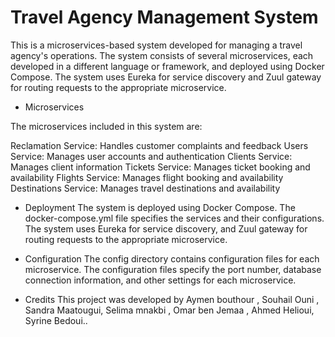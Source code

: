 # Travel Agency Management System

This is a microservices-based system developed for managing a travel agency's operations. The system consists of several microservices, each developed in a different language or framework, and deployed using Docker Compose. The system uses Eureka for service discovery and Zuul gateway for routing requests to the appropriate microservice.

* Microservices

The microservices included in this system are:

Reclamation Service: Handles customer complaints and feedback
Users Service: Manages user accounts and authentication
Clients Service: Manages client information
Tickets Service: Manages ticket booking and availability
Flights Service: Manages flight booking and availability
Destinations Service: Manages travel destinations and availability

* Deployment
The system is deployed using Docker Compose. The docker-compose.yml file specifies the services and their configurations. The system uses Eureka for service discovery, and Zuul gateway for routing requests to the appropriate microservice.

* Configuration
The config directory contains configuration files for each microservice. The configuration files specify the port number, database connection information, and other settings for each microservice.

* Credits
This project was developed by Aymen bouthour , Souhail Ouni , Sandra Maatougui, Selima mnakbi , Omar ben Jemaa , Ahmed Helioui, Syrine Bedoui..

